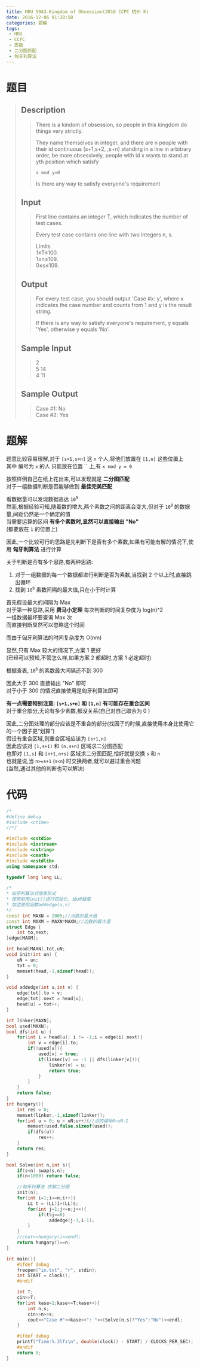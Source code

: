 ```yaml
---
title: HDU 5943.Kingdom of Obsession(2016 CCPC 杭州 K)
date: 2016-12-06 01:28:58
categories: 题解
tags: 
 - HDU
 - CCPC
 - 质数
 - 二分图匹配
 - 匈牙利算法
---
```

# 题目
> 
> ## Description  
>> There is a kindom of obsession, so people in this kingdom do things very strictly.  
>>   
>> They name themselves in integer, and there are n people with their id continuous (s+1,s+2, ,s+n) standing in a line in arbitrary order, be more obsessively, people with id x wants to stand at yth position which satisfy  
>>   
>> `x mod y=0`  
>>   
>>   
>> Is there any way to satisfy everyone's requirement   
>>    
>>   
>> <!--more-->  
> 
> ## Input  
>> First line contains an integer T, which indicates the number of test cases.  
>>   
>> Every test case contains one line with two integers n, s.  
>>   
>> Limits  
>> 1≤T≤100.  
>> 1≤n≤109.  
>> 0≤s≤109.  
>>    
>>   
> 
> ## Output  
>> For every test case, you should output 'Case #x: y', where x indicates the case number and counts from 1 and y is the result string.  
>>   
>> If there is any way to satisfy everyone's requirement, y equals 'Yes', otherwise y equals 'No'.  
>>    
>>   
> 
> ## Sample Input  
>> 2  
>> 5 14  
>> 4 11  
>>    
>>   
> 
> ## Sample Output  
>> Case #1: No  
>> Case #2: Yes  


# 题解
题意比较容易理解,对于 `[s+1,s+n]` 这 `n` 个人,将他们放置在 `[1,n]` 这些位置上  
其中 编号为 `x` 的人 只能放在位置 `` 上,有 `x mod y = 0`  

按照样例自己在纸上花出来,可以发现就是 **二分图匹配**  
对于一组数据判断是否能够做到 **最佳完美匹配**  

看数据量可以发现数据高达 <code>10<sup>9</sup></code>  
然而,根据经验可知,随着数的增大,两个素数之间的距离会变大,但对于 <code>10<sup>9</sup></code> 的数据量,间距仍然是一个确定的值  
当需要运算的区间 **有多个素数时,显然可以直接输出 "No"**  
(都要放在 `1` 的位置上)  

因此,一个比较可行的思路是先判断下是否有多个素数,如果有可能有解的情况下,使用 **匈牙利算法** 进行计算  

关于判断是否有多个思路,有两种思路:
 1. 对于一组数据的每一个数据都进行判断是否为素数,当找到 2 个以上时,直接跳出循环  
 2. 找到 <code>10<sup>9</sup></code> 素数间隔的最大值,只在小于时计算  

首先假设最大的间隔为 Max  
对于第一种思路,采用 **费马小定理** 每次判断的时间复杂度为 log(n)^2  
一组数据最坏要查询 Max 次  
而直接判断显然可以忽略这个时间  

而由于匈牙利算法的时间复杂度为 O(nm)  

显然,只有 Max 较大的情况下,方案 1 更好  
(已经可以预知,不管怎么样,如果方案 2 都超时,方案 1 必定超时)  

根据查表, <code>10<sup>9</sup></code> 的素数最大间隔还不到 300  

因此大于 300 直接输出 "No" 即可  
对于小于 300 的情况直接使用是匈牙利算法即可  

**有一点需要特别注意: `[s+1,s+n]` 和 `[1,n]` 有可能存在重合区间**  
对于重合部分,无论有多少素数,都没关系(自己对自己取余为 0 )  

因此,二分图处理的部分应该是不重合的部分(找因子的时候,直接使用本身比使用它的一个因子更“划算”)  
假设有重合区域,则重合区域应该为 `[s+1,n]`  
因此应该对 `[1,s+1)` 和 `(n,s+n]` 区域求二分图匹配  
也即对 `[1,s]` 和 `[n+1,n+s]` 区域求二分图匹配,恰好就是交换 `s` 和 `n`  
也就是说,当 `n>=s+1` (`s<n`) 时交换两者,就可以避过重合问题  
(当然,通过其他的判断也可以解决)  
  

# 代码
```cpp Kingdom of Obsession https://github.com/OhYee/ACM.github.io/blob/master/HDU/5943.%4B%69%6E%67%64%6F%6D%20%6F%66%20%4F%62%73%65%73%73%69%6F%6E.cpp 代码备份
/*
#define debug
#include <ctime>
//*/

#include <cstdio>
#include <iostream>
#include <cstring>
#include <cmath>
#include <cstdlib>
using namespace std;

typedef long long LL;

/*  
* 匈牙利算法邻接表形式  
* 使用前用init()进行初始化，给uN赋值
* 加边使用函数addedge(u,v) 
*/ 
const int MAXN = 2005;//点数的最大值 
const int MAXM = MAXN*MAXN;//边数的最大值 
struct Edge {
    int to,next; 
}edge[MAXM]; 

int head[MAXN],tot,uN; 
void init(int un) {
    uN = un;
    tot = 0;     
    memset(head,-1,sizeof(head)); 
} 

void addedge(int u,int v) {
    edge[tot].to = v; 
    edge[tot].next = head[u];     
    head[u] = tot++; 
} 

int linker[MAXN]; 
bool used[MAXN]; 
bool dfs(int u) {     
    for(int i = head[u]; i != -1;i = edge[i].next){
        int v = edge[i].to;
        if(!used[v]){
            used[v] = true;
            if(linker[v] == -1 || dfs(linker[v])){
                linker[v] = u;
                return true;
            }
        }
    }
    return false;
}
int hungary(){
    int res = 0;
    memset(linker,-1,sizeof(linker));
    for(int u = 0; u < uN;u++){//点的编号0~uN-1
        memset(used,false,sizeof(used));
        if(dfs(u))
            res++;
    }
    return res;
} 

bool Solve(int n,int s){
    if(s<n) swap(s,n);
    if(n>1000) return false; 

    //匈牙利算法 求解二分图
    init(n);
    for(int i=1;i<=n;i++){
        LL t = (LL)i+(LL)s;
        for(int j=1;j<=n;j++){
            if(t%j==0)
                addedge(j-1,i-1);
        }
    }
    //cout<<hungary()<<endl;
    return hungary()==n;
}

int main(){
    #ifdef debug
    freopen("in.txt", "r", stdin);
    int START = clock();
    #endif

    int T;
    cin>>T;
    for(int kase=1;kase<=T;kase++){
        int n,s;
        cin>>n>>s;
        cout<<"Case #"<<kase<<": "<<(Solve(n,s)?"Yes":"No")<<endl;
    }

    #ifdef debug
    printf("Time:%.3lfs\n", double(clock() - START) / CLOCKS_PER_SEC);
    #endif
    return 0;
}
```